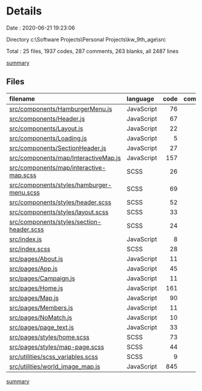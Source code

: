 # Details

Date : 2020-06-21 19:23:06

Directory c:\Software Projects\Personal Projects\kw_9th_age\src

Total : 25 files,  1937 codes, 287 comments, 263 blanks, all 2487 lines

[summary](results.md)

## Files
| filename | language | code | comment | blank | total |
| :--- | :--- | ---: | ---: | ---: | ---: |
| [src/components/HamburgerMenu.js](/src/components/HamburgerMenu.js) | JavaScript | 76 | 25 | 15 | 116 |
| [src/components/Header.js](/src/components/Header.js) | JavaScript | 67 | 12 | 13 | 92 |
| [src/components/Layout.js](/src/components/Layout.js) | JavaScript | 22 | 11 | 9 | 42 |
| [src/components/Loading.js](/src/components/Loading.js) | JavaScript | 5 | 0 | 2 | 7 |
| [src/components/SectionHeader.js](/src/components/SectionHeader.js) | JavaScript | 27 | 8 | 9 | 44 |
| [src/components/map/InteractiveMap.js](/src/components/map/InteractiveMap.js) | JavaScript | 157 | 39 | 44 | 240 |
| [src/components/map/interactive-map.scss](/src/components/map/interactive-map.scss) | SCSS | 26 | 8 | 6 | 40 |
| [src/components/styles/hamburger-menu.scss](/src/components/styles/hamburger-menu.scss) | SCSS | 69 | 13 | 14 | 96 |
| [src/components/styles/header.scss](/src/components/styles/header.scss) | SCSS | 52 | 17 | 11 | 80 |
| [src/components/styles/layout.scss](/src/components/styles/layout.scss) | SCSS | 33 | 5 | 6 | 44 |
| [src/components/styles/section-header.scss](/src/components/styles/section-header.scss) | SCSS | 24 | 5 | 5 | 34 |
| [src/index.js](/src/index.js) | JavaScript | 8 | 0 | 3 | 11 |
| [src/index.scss](/src/index.scss) | SCSS | 28 | 1 | 6 | 35 |
| [src/pages/About.js](/src/pages/About.js) | JavaScript | 11 | 0 | 3 | 14 |
| [src/pages/App.js](/src/pages/App.js) | JavaScript | 45 | 9 | 4 | 58 |
| [src/pages/Campaign.js](/src/pages/Campaign.js) | JavaScript | 11 | 0 | 3 | 14 |
| [src/pages/Home.js](/src/pages/Home.js) | JavaScript | 161 | 30 | 22 | 213 |
| [src/pages/Map.js](/src/pages/Map.js) | JavaScript | 90 | 56 | 24 | 170 |
| [src/pages/Members.js](/src/pages/Members.js) | JavaScript | 11 | 0 | 3 | 14 |
| [src/pages/NoMatch.js](/src/pages/NoMatch.js) | JavaScript | 10 | 0 | 3 | 13 |
| [src/pages/page_text.js](/src/pages/page_text.js) | JavaScript | 33 | 5 | 5 | 43 |
| [src/pages/styles/home.scss](/src/pages/styles/home.scss) | SCSS | 73 | 17 | 15 | 105 |
| [src/pages/styles/map-page.scss](/src/pages/styles/map-page.scss) | SCSS | 44 | 16 | 14 | 74 |
| [src/utilities/scss_variables.scss](/src/utilities/scss_variables.scss) | SCSS | 9 | 4 | 3 | 16 |
| [src/utilities/world_image_map.js](/src/utilities/world_image_map.js) | JavaScript | 845 | 6 | 21 | 872 |

[summary](results.md)